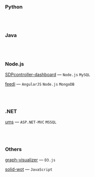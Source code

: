 
### Python


<br/><br/>


### Java


<br/><br/>


### Node.js
[SDPcontroller-dashboard](https://github.com/shovradas/SDPcontroller-dashboard) &#8212; `Node.js` `MySQL`

[feedi](https://github.com/shovradas/feedi) &#8212; `AngularJS` `Node.js` `MongoDB`


<br/><br/>


### .NET
[ums](https://github.com/shovradas/ums-dotnet) &#8212; `ASP.NET-MVC` `MSSQL`


<br/><br/>


### Others
[graph-visualizer](https://github.com/shovradas/graph-visualizer) &#8212; `D3.js`

[solid-wot](https://github.com/shovradas/solid-wot) &#8212; `JavaScript`